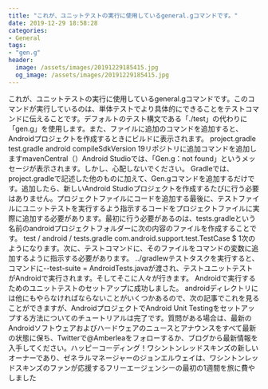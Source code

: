```yaml
---
title: "これが、ユニットテストの実行に使用しているgeneral.gコマンドです。"
date: 2019-12-29 18:58:28
categories:
- General
tags:
- "gen.g"
header:
  image: /assets/images/20191229185415.jpg
  og_image: /assets/images/20191229185415.jpg
---
```


これが、ユニットテストの実行に使用しているgeneral.gコマンドです。このコマンドが実行しているのは、単体テストでより具体的にできることをテストコマンドに伝えることです。デフォルトのテスト構文である「./test」の代わりに「gen.g」を使用します。また、ファイルに追加のコマンドを追加すると、Androidプロジェクトを作成するときにビルドに表示されます。 project.gradle test.gradle android compileSdkVersion 19リポジトリに追加コマンドを追加しますmavenCentral（）Android Studioでは、「Gen.g：not found」というメッセージが表示されます。しかし、心配しないでください。 Gradleでは、project.gradleで記述した他のものに加えて、Gen.gコマンドを追加するだけです。追加したら、新しいAndroid Studioプロジェクトを作成するたびに行う必要はありません。プロジェクトファイルにコードを追加する最後に、テストファイルにユニットテストを実行するよう指示するコードをプロジェクトファイルに実際に追加する必要があります。最初に行う必要があるのは、tests.gradleという名前のandroidプロジェクトフォルダーに次の内容のファイルを作成することです。 test / android / tests.gradle com.android.support.test.TestCase $ 1次のようになります。次に、テストコマンドに、そのファイルをコマンドの変数に追加するように指示する必要があります。 ../gradlewテストタスクを実行すると、コマンドに--test-suite = AndroidTests.javaが渡され、テストユニットテストがAndroidで実行されます。そしてそこに人々が行きます。 Androidで実行するためのユニットテストのセットアップに成功しました。 androidディレクトリには他にもやらなければならないことがいくつかあるので、次の記事でこれを見ることができますが、AndroidプロジェクトでAndroid Unit Testingをセットアップする方法についてのチュートリアルは完了です。質問がある場合は、最新のAndroidソフトウェアおよびハードウェアのニュースとアナウンスをすべて最新の状態に保ち、Twitterで@Amberleaをフォローするか、ブログから最新情報を入手してください。ハッピーコーディング！ワシントンレッドスキンズの新しいオーナーであり、ゼネラルマネージャーのジョンエルウェイは、ワシントンレッドスキンズのファンが応援するフリーエージェンシーの最初の1週間を旅に費やしました
